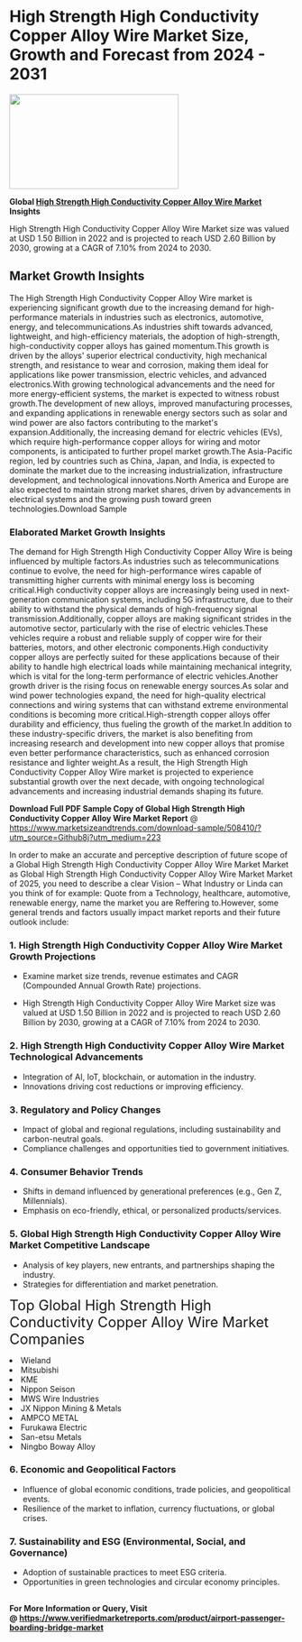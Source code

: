 <H1>High Strength High Conductivity Copper Alloy Wire Market Size, Growth and Forecast from 2024 - 2031</H1><img class="aligncenter size-medium wp-image-584254" src="https://thirdeyenews.in/wp-content/uploads/2024/09/Global-Market-Research-300x168.jpeg" alt="" width="300" height="168" /><p><strong>Global&nbsp;<a href="https://www.marketsizeandtrends.com/download-sample/508410/?utm_source=Github8j?utm_medium=223">High Strength High Conductivity Copper Alloy Wire Market</a> Insights</strong></p><p>High Strength High Conductivity Copper Alloy Wire Market size was valued at USD 1.50 Billion in 2022 and is projected to reach USD 2.60 Billion by 2030, growing at a CAGR of 7.10% from 2024 to 2030.</p><p><h2>Market Growth Insights</h2> The High Strength High Conductivity Copper Alloy Wire market is experiencing significant growth due to the increasing demand for high-performance materials in industries such as electronics, automotive, energy, and telecommunications.As industries shift towards advanced, lightweight, and high-efficiency materials, the adoption of high-strength, high-conductivity copper alloys has gained momentum.This growth is driven by the alloys' superior electrical conductivity, high mechanical strength, and resistance to wear and corrosion, making them ideal for applications like power transmission, electric vehicles, and advanced electronics.With growing technological advancements and the need for more energy-efficient systems, the market is expected to witness robust growth.The development of new alloys, improved manufacturing processes, and expanding applications in renewable energy sectors such as solar and wind power are also factors contributing to the market's expansion.Additionally, the increasing demand for electric vehicles (EVs), which require high-performance copper alloys for wiring and motor components, is anticipated to further propel market growth.The Asia-Pacific region, led by countries such as China, Japan, and India, is expected to dominate the market due to the increasing industrialization, infrastructure development, and technological innovations.North America and Europe are also expected to maintain strong market shares, driven by advancements in electrical systems and the growing push toward green technologies.Download Sample <h3>Elaborated Market Growth Insights</h3> The demand for High Strength High Conductivity Copper Alloy Wire is being influenced by multiple factors.As industries such as telecommunications continue to evolve, the need for high-performance wires capable of transmitting higher currents with minimal energy loss is becoming critical.High conductivity copper alloys are increasingly being used in next-generation communication systems, including 5G infrastructure, due to their ability to withstand the physical demands of high-frequency signal transmission.Additionally, copper alloys are making significant strides in the automotive sector, particularly with the rise of electric vehicles.These vehicles require a robust and reliable supply of copper wire for their batteries, motors, and other electronic components.High conductivity copper alloys are perfectly suited for these applications because of their ability to handle high electrical loads while maintaining mechanical integrity, which is vital for the long-term performance of electric vehicles.Another growth driver is the rising focus on renewable energy sources.As solar and wind power technologies expand, the need for high-quality electrical connections and wiring systems that can withstand extreme environmental conditions is becoming more critical.High-strength copper alloys offer durability and efficiency, thus fueling the growth of the market.In addition to these industry-specific drivers, the market is also benefiting from increasing research and development into new copper alloys that promise even better performance characteristics, such as enhanced corrosion resistance and lighter weight.As a result, the High Strength High Conductivity Copper Alloy Wire market is projected to experience substantial growth over the next decade, with ongoing technological advancements and increasing industrial demands shaping its future.</p><p><span class=""><strong>Download Full PDF Sample Copy of Global High Strength High Conductivity Copper Alloy Wire Market Report</strong> @ <a href="https://www.marketsizeandtrends.com/download-sample/508410/?utm_source=Github8j?utm_medium=223" target="_blank">https://www.marketsizeandtrends.com/download-sample/508410/?utm_source=Github8j?utm_medium=223</a></span></p><p>In order to make an accurate and perceptive description of future scope of a Global&nbsp;High Strength High Conductivity Copper Alloy Wire Market Market as Global&nbsp;High Strength High Conductivity Copper Alloy Wire Market Market of 2025, you need to describe a clear Vision &ndash; What Industry or Linda can you think of for example: Quote from a Technology, healthcare, automotive, renewable energy, name the market you are Reffering to.However, some general trends and factors usually impact market reports and their future outlook include:</p><h3>1.&nbsp;<strong>High Strength High Conductivity Copper Alloy Wire Market Growth Projections</strong></h3><ul><li>Examine market size trends, revenue estimates and CAGR (Compounded Annual Growth Rate) projections.</li><li><p>High Strength High Conductivity Copper Alloy Wire Market size was valued at USD 1.50 Billion in 2022 and is projected to reach USD 2.60 Billion by 2030, growing at a CAGR of 7.10% from 2024 to 2030.</p></li></ul><h3>2.&nbsp;<strong>High Strength High Conductivity Copper Alloy Wire Market Technological Advancements</strong></h3><ul><li>Integration of AI, IoT, blockchain, or automation in the industry.</li><li>Innovations driving cost reductions or improving efficiency.</li></ul><h3>3.&nbsp;<strong>Regulatory and Policy Changes</strong></h3><ul><li>Impact of global and regional regulations, including sustainability and carbon-neutral goals.</li><li>Compliance challenges and opportunities tied to government initiatives.</li></ul><h3>4.&nbsp;<strong>Consumer Behavior Trends</strong></h3><ul><li>Shifts in demand influenced by generational preferences (e.g., Gen Z, Millennials).</li><li>Emphasis on eco-friendly, ethical, or personalized products/services.</li></ul><h3>5.&nbsp;<strong>Global High Strength High Conductivity Copper Alloy Wire Market Competitive Landscape</strong></h3><ul><li>Analysis of key players, new entrants, and partnerships shaping the industry.</li><li>Strategies for differentiation and market penetration.</li></ul><p data-pm-slice="1 1 []"><span style="color: inherit; font-family: inherit; font-size: 25px;">Top Global High Strength High Conductivity Copper Alloy Wire Market Companies</span></p><div class="" data-test-id=""><p><li>Wieland</li><li> Mitsubishi</li><li> KME</li><li> Nippon Seison</li><li> MWS Wire Industries</li><li> JX Nippon Mining & Metals</li><li> AMPCO METAL</li><li> Furukawa Electric</li><li> San-etsu Metals</li><li> Ningbo Boway Alloy</li></p></div><h3>6.&nbsp;<strong>Economic and Geopolitical Factors</strong></h3><ul><li>Influence of global economic conditions, trade policies, and geopolitical events.</li><li>Resilience of the market to inflation, currency fluctuations, or global crises.</li></ul><h3>7.&nbsp;<strong>Sustainability and ESG (Environmental, Social, and Governance)</strong></h3><ul><li>Adoption of sustainable practices to meet ESG criteria.</li><li>Opportunities in green technologies and circular economy principles.</li></ul><h2><strong style="font-size: 14px;">For More Information or Query, Visit @&nbsp;</strong><a style="background-color: #ffffff; font-size: 14px;" href="https://www.marketsizeandtrends.com/report/high-strength-high-conductivity-copper-alloy-wire-market/" target="_blank">https://www.verifiedmarketreports.com/product/airport-passenger-boarding-bridge-market</a></h2>